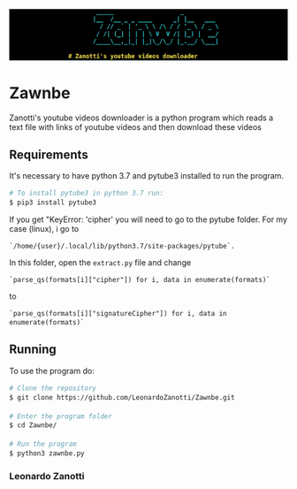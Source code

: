 <img src="./img/zawnbe.png" alt="Zawnbe.png"/>

# Zawnbe
Zanotti's youtube videos downloader is a python program which reads a text file with links of youtube videos and then download these videos

## Requirements
It's necessary to have python 3.7 and pytube3 installed to run the program.
```bash
# To install pytube3 in python 3.7 run:
$ pip3 install pytube3
```

If you get "KeyError: 'cipher' you will need to go to the pytube folder.
For my case (linux), i go to

    `/home/{user}/.local/lib/python3.7/site-packages/pytube`.

In this folder, open the `extract.py` file and change 

    `parse_qs(formats[i]["cipher"]) for i, data in enumerate(formats)`

to

    `parse_qs(formats[i]["signatureCipher"]) for i, data in enumerate(formats)`

## Running
To use the program do:
```bash
# Clone the repository
$ git clone https://github.com/LeonardoZanotti/Zawnbe.git

# Enter the program folder
$ cd Zawnbe/

# Run the program
$ python3 zawnbe.py
```

### Leonardo Zanotti